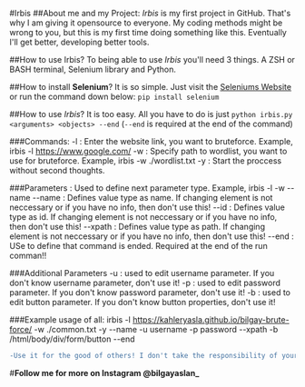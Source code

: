 #Irbis
##About me and my Project:
_Irbis_ is my first project in GitHub. That's why I am giving it opensource to everyone. My coding methods might be wrong to you, but this is my first time doing something like this. Eventually I'll get better, developing better tools. 

##How to use Irbis?
To being able to use _Irbis_ you'll need 3 things. A ZSH or BASH terminal, Selenium library and Python.

##How to install **Selenium**?
It is so simple. Just visit the [Seleniums Website](https://pypi.org/project/selenium/) or run the command down below:
```pip install selenium```

##How to use _Irbis_?
It is too easy. All you have to do is just `python irbis.py <arguments> <objects> --end` (`--end` is required at the end of the command)

###Commands: 
-l : Enter the website link, you want to bruteforce. Example, irbis -l https://www.google.com/
-w : Specify path to wordlist, you want to use for bruteforce. Example, irbis -w ./wordlist.txt
-y : Start the proccess without second thoughts.

###Parameters : Used to define next parameter type. Example, irbis -l <link> -w <wordlist> --name <additional parameter> <value>
--name : Defines value type as name. If changing element is not neccessary or if you have no info, then don't use this!
--id : Defines value type as id. If changing element is not neccessary or if you have no info, then don't use this!
--xpath : Defines value type as path. If changing element is not neccessary or if you have no info, then don't use this!
--end : USe to define that command is ended. Required at the end of the run comman!!

###Additional Parameters
-u : used to edit username parameter. If you don't know username parameter, don't use it!
-p : used to edit password parameter. If you don't know password parameter, don't use it!
-b : used to edit button parameter. If you don't know button properties, don't use it!

###Example usage of all: 
    irbis -l https://kahleryasla.github.io/bilgay-brute-force/ -w ./common.txt -y --name -u username -p password --xpath -b /html/body/div/form/button --end

```diff
-Use it for the good of others! I don't take the responsibility of your actions!-
```
#**Follow me for more on Instagram @bilgayaslan_**
